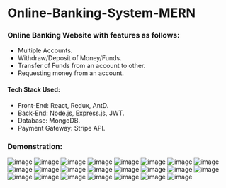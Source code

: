 # Online-Banking-System-MERN
### Online Banking Website with features as follows:
* Multiple Accounts.
* Withdraw/Deposit of Money/Funds.
* Transfer of Funds from an account to other.
* Requesting money from an account.

#### Tech Stack Used:
* Front-End: React, Redux, AntD.
* Back-End: Node.js, Express.js, JWT.
* Database: MongoDB.
* Payment Gateway: Stripe API.

### Demonstration:
![image](https://user-images.githubusercontent.com/88584574/218528544-ab62933e-3452-4086-bd20-310b93b19228.png)
![image](https://user-images.githubusercontent.com/88584574/218528595-2c1f8ce5-19e5-41bb-be6a-df402a57076f.png)
![image](https://user-images.githubusercontent.com/88584574/218528655-226e90a3-cd72-4fe5-8ca1-b6693ec84c9c.png)
![image](https://user-images.githubusercontent.com/88584574/218528677-3f3628b3-ba2b-42ff-b12e-c1504bb89cd7.png)
![image](https://user-images.githubusercontent.com/88584574/218528727-a4fde20c-3301-4a2e-ab45-8b43ca050243.png)
![image](https://user-images.githubusercontent.com/88584574/218528815-f77dafca-118f-4161-8a70-2412590a2e68.png)
![image](https://user-images.githubusercontent.com/88584574/218528862-64371718-87cf-4b05-931a-353617005528.png)
![image](https://user-images.githubusercontent.com/88584574/218528921-e27283f9-f936-4179-9342-f70f60f7b9ba.png)
![image](https://user-images.githubusercontent.com/88584574/218528956-76f95948-34f0-4b68-a7fd-af22fc99ea51.png)
![image](https://user-images.githubusercontent.com/88584574/218528991-ba5b5498-e9be-48c5-a540-84c693808996.png)
![image](https://user-images.githubusercontent.com/88584574/218529045-f69389b8-2d9d-411e-83e9-a1c0de1d8099.png)
![image](https://user-images.githubusercontent.com/88584574/218529091-f55491e0-9d0e-4243-aae2-e3d0d23d79a4.png)
![image](https://user-images.githubusercontent.com/88584574/218529118-d97a6670-c981-43ab-86ac-3e5d0b9d9f6e.png)
![image](https://user-images.githubusercontent.com/88584574/218529182-0737203e-d7f8-40e7-812e-210a6c961e22.png)
![image](https://user-images.githubusercontent.com/88584574/218529227-a5f75e40-5ceb-4382-af50-5a68be6e7e0e.png)
![image](https://user-images.githubusercontent.com/88584574/218529269-bf5e5c70-d20f-49a5-af9c-ae2bb9b651e7.png)
![image](https://user-images.githubusercontent.com/88584574/218529308-71a28cdd-78e9-4eeb-87da-731804dc665b.png)
![image](https://user-images.githubusercontent.com/88584574/218529358-1cdfb290-2b36-4753-9e48-65552a754a1b.png)
![image](https://user-images.githubusercontent.com/88584574/218529379-70d77a08-5ff4-4ab7-aca7-bb32f0459c69.png)
![image](https://user-images.githubusercontent.com/88584574/218529420-a1e3e431-74ec-4972-aaf7-2e06814997e5.png)
![image](https://user-images.githubusercontent.com/88584574/218529440-669e3f2b-63ad-498b-94a2-0291e664db4d.png)
![image](https://user-images.githubusercontent.com/88584574/218529473-e77752f1-c809-4c59-ac6a-d4273a5974d4.png)
![image](https://user-images.githubusercontent.com/88584574/218529533-835a0d85-a990-4896-bf73-1a4ddf920cce.png)
